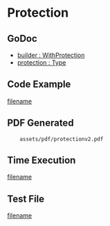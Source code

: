 # Protection

## GoDoc
* [builder : WithProtection](https://pkg.go.dev/github.com/mechiko/maroto/v2/pkg/config#CfgBuilder.WithProtection)
* [protection : Type](https://pkg.go.dev/github.com/mechiko/maroto/v2/pkg/consts/protection)

## Code Example
[filename](../../assets/examples/protection/v2/main.go ':include :type=code')

## PDF Generated
```pdf
	assets/pdf/protectionv2.pdf
```
## Time Execution
[filename](../../assets/text/protectionv2.txt  ':include :type=code')

## Test File
[filename](https://raw.githubusercontent.com/johnfercher/maroto/master/test/maroto/examples/protection.json  ':include :type=code')